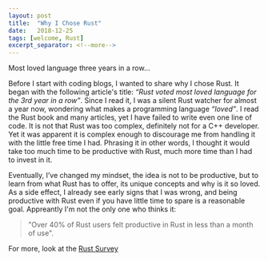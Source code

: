 ```yaml
---
layout: post
title:  "Why I Chose Rust"
date:   2018-12-25
tags: [welcome, Rust]
excerpt_separator: <!--more-->
---
```

Most loved language three years in a row...

<!--more-->

Before I start with coding blogs, I wanted to share why I chose Rust. It began with the following article's title: *“Rust voted most loved language for the 3rd year in a row”*. Since I read it, I was a silent Rust watcher for almost a year now, wondering what makes a programming language *“loved”*. I read the Rust book and many articles, yet I have failed to write even one line of code. It is not that Rust was too complex, definitely not for a C++ developer. Yet it was apparent it is complex enough to discourage me from handling it with the little free time I had. Phrasing it in other words, I thought it would take too much time to be productive with Rust, much more time than I had to invest in it. 

Eventually, I’ve changed my mindset, the idea is not to be productive, but to learn from what Rust has to offer, its unique concepts and why is it so loved. As a side effect, I already see early signs that I was wrong, and being productive with Rust even if you have little time to spare is a reasonable goal. Appreantly I'm not the only one who thinks it:

 >"Over 40% of Rust users felt productive in Rust in less than a month of use".

 For more, look at the [Rust Survey](https://blog.rust-lang.org/2018/11/27/Rust-survey-2018.html "Rust Survey Result")
